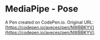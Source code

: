 # MediaPipe - Pose

A Pen created on CodePen.io. Original URL: [https://codepen.io/aveces/pen/NWBBKYV](https://codepen.io/aveces/pen/NWBBKYV).

